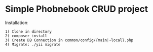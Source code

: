 Simple Phobnebook CRUD project
==============================

Installation:
```
1) Clone in directory
2) composer install
3) Create DB Connection in common/config/{main|-local}.php
4) Migrate: ./yii migrate
```
